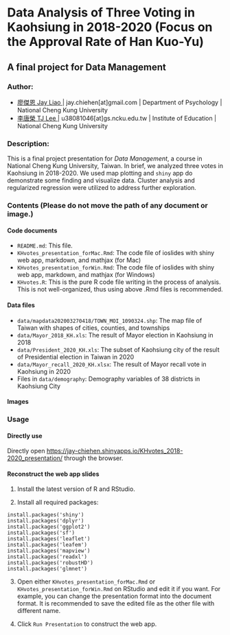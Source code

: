 # Data Analysis of Three Voting in Kaohsiung in 2018-2020 (Focus on the Approval Rate of Han Kuo-Yu)
## A final project for Data Management

### Author:
  - <u> 廖傑恩 Jay Liao </u> | jay.chiehen[at]gmail.com | Department of Psychology | National Cheng Kung University
  - <u> 李唐榮 TJ Lee </u> | u38081046[at]gs.ncku.edu.tw | Institute of Education | National Cheng Kung University

### Description:

This is a final project presentation for _Data Management_, a course in National Cheng Kung University, Taiwan. In brief, we analyzed three votes in Kaohsiung in 2018-2020. We used map plotting and `shiny` app do demonstrate some finding and visualize data. Cluster analysis and regularized regression were utilized to address further exploration. 

### Contents (Please do not move the path of any document or image.)

#### Code documents 

- `README.md`: This file.
- `KHvotes_presentation_forMac.Rmd`: The code file of ioslides with shiny web app, markdown, and mathjax (for Mac)
- `KHvotes_presentation_forWin.Rmd`: The code file of ioslides with shiny web app, markdown, and mathjax (for Windows)
- `KHvotes.R`: This is the pure R code file writing in the process of analysis. This is not well-organized, thus using above .Rmd files is recommended.

#### Data files

- `data/mapdata202003270418/TOWN_MOI_1090324.shp`: The map file of Taiwan with shapes of cities, counties, and townships
- `data/Mayor_2018_KH.xls`: The result of Mayor election in Kaohsiung in 2018
- `data/President_2020_KH.xls`: The subset of Kaohsiung city of the result of Presidential election in Taiwan in 2020
- `data/Mayor_recall_2020_KH.xlsx`: The result of Mayor recall vote in Kaohsiung in 2020
- Files in `data/demography`: Demography variables of 38 districts in Kaohsiung City

#### Images

### Usage

#### Directly use

Directly open https://jay-chiehen.shinyapps.io/KHvotes_2018-2020_presentation/ through the browser.

#### Reconstruct the web app slides

1. Install the latest version of R and RStudio.

2. Install all required packages:

```
install.packages('shiny')
install.packages('dplyr')
install.packages('ggplot2')
install.packages('sf')       
install.packages('leaflet')  
install.packages('leafem')  
install.packages('mapview')
install.packages('readxl')
install.packages('robustHD')
install.packages('glmnet')

```

3. Open either `KHvotes_presentation_forMac.Rmd` or `KHvotes_presentation_forWin.Rmd` on RStudio and edit it if you want. For example, you can change the presentation format into the document format. It is recommended to save the edited file as the other file with different name.

4. Click `Run Presentation` to construct the web app.
